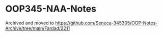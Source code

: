 ﻿# OOP345-NAA-Notes
Archived and moved to https://github.com/Seneca-345305/OOP-Notes-Archive/tree/main/Fardad/2211

